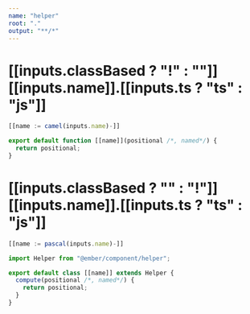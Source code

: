 ```yaml
---
name: "helper"
root: "."
output: "**/*"
---
```


# [[inputs.classBased ? "!" : ""]][[inputs.name]].[[inputs.ts ? "ts" : "js"]]

```ts
[[name := camel(inputs.name)-]]

export default function [[name]](positional /*, named*/) {
  return positional;
}

```

# [[inputs.classBased ? "" : "!"]][[inputs.name]].[[inputs.ts ? "ts" : "js"]]

```ts
[[name := pascal(inputs.name)-]]

import Helper from "@ember/component/helper";

export default class [[name]] extends Helper {
  compute(positional /*, named*/) {
    return positional;
  }
}

```
